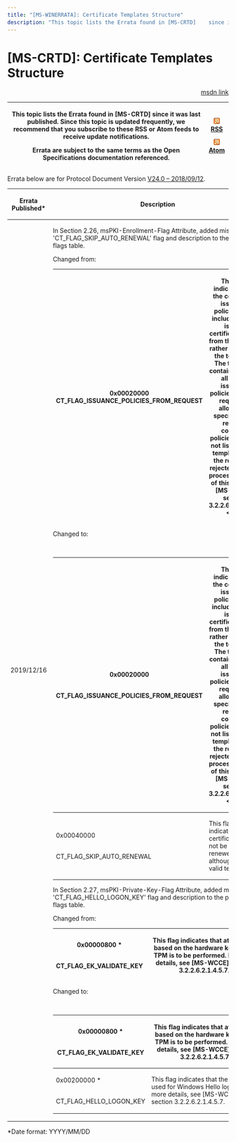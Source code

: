```yaml
---
title: "[MS-WINERRATA]: Certificate Templates Structure"
description: "This topic lists the Errata found in [MS-CRTD]    since it was last published. Since this topic is updated frequently, we    recommend that you"
---
```


# [MS-CRTD]: Certificate Templates Structure

<p align="right"><a href="https://msdn.microsoft.com/en-us/library/6898053e-8726-4209-ade2-37f8b0474c99">msdn link</a></p>
<p> </p>

<table>
 <thead>
  <tr>
   <th>
   <p>This topic lists the Errata found in [MS-CRTD]
   since it was last published. Since this topic is updated frequently, we
   recommend that you subscribe to these RSS or Atom feeds to receive update
   notifications.</p>
   <p>Errata are subject to the same terms as the
   Open Specifications documentation referenced.</p>
   </th>
   <th>
   <p><img id="Picture 389" src="ms-winerrata_files/image002.png"><a href="http://blogs.msdn.com/b/protocol_content_errata/rss.aspx">RSS</a> </p>
   <p><img id="Picture 388" src="ms-winerrata_files/image002.png"><a href="http://blogs.msdn.com/b/protocol_content_errata/atom.aspx">Atom</a> </p>
   <p> </p>
   </th>
  </tr>
 </thead>
</table>

<p>Errata below are for Protocol Document Version <a href="https://docs.microsoft.com/en-us/openspecs/windows_protocols/ms-crtd/4c6950e4-1dc2-4ae3-98c3-b8919bb73822">V24.0
– 2018/09/12</a>.</p>

<table>
 <thead>
  <tr>
   <th>
   <p>Errata Published*</p>
   </th>
   <th>
   <p>Description</p>
   </th>
  </tr>
 </thead>
 <tr>
  <td>
  <p>2019/12/16</p>
  </td>
  <td>
  <p>In Section 2.26, msPKI-Enrollment-Flag Attribute,
  added missing 'CT_FLAG_SKIP_AUTO_RENEWAL' flag and description to the
  enrollment flags table.</p>
  <p> </p>
  <p>Changed from: </p>
  <p> </p>
  <p> </p>
  <table>
   <thead>
    <tr>
     <th>
     <p>0x00020000 CT_FLAG_ISSUANCE_POLICIES_FROM_REQUEST</p>
     </th>
     <th>
     <p>This flag indicates that the certificate issuance
     policies to be included in the issued certificate come from the request
     rather than from the template. The template contains a list of all of the
     issuance policies that the request is allowed to specify; if the request
     contains policies that are not listed in the template, then the request is
     rejected. For the processing rules of this flag, see [MS-WCCE] section
     3.2.2.6.2.1.4.5.8.&lt;33&gt;</p>
     </th>
    </tr>
   </thead>
  </table>
  <p> </p>
  <p> </p>
  <p> </p>
  <p>Changed to:</p>
  <p> </p>
  <p> </p>
  <table>
   <thead>
    <tr>
     <th>
     <p>0x00020000<br><br></p>
     <p>CT_FLAG_ISSUANCE_POLICIES_FROM_REQUEST</p>
     </th>
     <th>
     <p>This flag indicates that the certificate issuance
     policies to be included in the issued certificate come from the request rather
     than from the template. The template contains a list of all of the
     issuance policies that the request is allowed to specify; if the request
     contains policies that are not listed in the template, then the request is
     rejected. For the processing rules of this flag, see [MS-WCCE] section
     3.2.2.6.2.1.4.5.8.&lt;33&gt;</p>
     </th>
    </tr>
   </thead>
   <tr>
    <td>
    <p>0x00040000 <br><br></p>
    <p>CT_FLAG_SKIP_AUTO_RENEWAL</p>
    </td>
    <td>
    <p>This flag indicates that the certificate should not
    be auto-renewed, although it has a valid template.</p>
    </td>
   </tr>
  </table>
  <p> </p>
  <p> </p>
  <p>In Section 2.27, msPKI-Private-Key-Flag Attribute, added
  missing 'CT_FLAG_HELLO_LOGON_KEY' flag and description to the private key
  flags table.</p>
  <p> </p>
  <p>Changed from: </p>
  <p> </p>
  <table>
   <thead>
    <tr>
     <th>
     <p>0x00000800 * <br><br></p>
     <p>CT_FLAG_EK_VALIDATE_KEY</p>
     </th>
     <th>
     <p>This flag indicates that attestation based on the
     hardware key of the TPM is to be performed. For more details, see
     [MS-WCCE] section 3.2.2.6.2.1.4.5.7.</p>
     </th>
    </tr>
   </thead>
  </table>
  <p> </p>
  <p> </p>
  <p> </p>
  <p>Changed to:</p>
  <p> </p>
  <p> </p>
  <table>
   <thead>
    <tr>
     <th>
     <p>0x00000800 * <br><br></p>
     <p>CT_FLAG_EK_VALIDATE_KEY</p>
     </th>
     <th>
     <p>This flag indicates that attestation based on the
     hardware key of the TPM is to be performed. For more details, see
     [MS-WCCE] section 3.2.2.6.2.1.4.5.7.</p>
     </th>
    </tr>
   </thead>
   <tr>
    <td>
    <p>0x00200000 * <br><br></p>
    <p>CT_FLAG_HELLO_LOGON_KEY</p>
    </td>
    <td>
    <p>This flag indicates that the key is used for Windows
    Hello logon. For more details, see [MS-WCCE] section 3.2.2.6.2.1.4.5.7.</p>
    </td>
   </tr>
  </table>
  <p>
  </td>
 </tr>
</table>

<p>*Date format: YYYY/MM/DD</p>


                